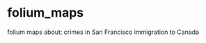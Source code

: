 # folium_maps
folium maps about: 
                  crimes in San Francisco
                  immigration to Canada

